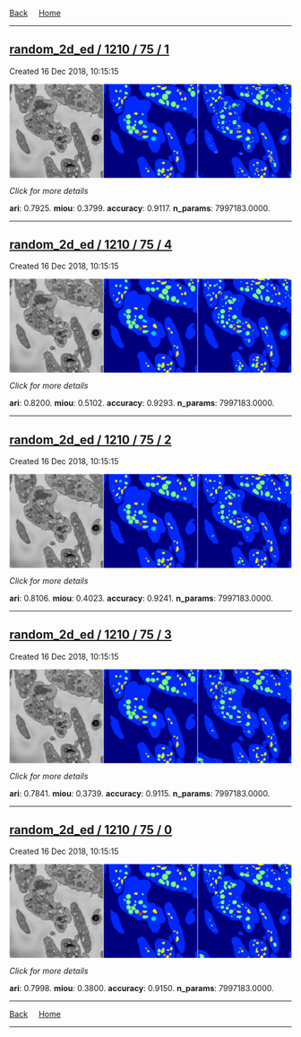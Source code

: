
[Back](..)&nbsp;&nbsp;&nbsp;&nbsp;&nbsp;[Home](https://leapmanlab.github.io/snapshots)

---

<div class="summary"><a href="1"><h2>random_2d_ed / 1210 / 75 / 1</h2></a><p>Created 16 Dec 2018, 10:15:15
</p><a href="1"><img src="1/media/summary.png" align="center"></a><p>
<i>Click for more details</i>
</p></div>

**ari**: 0.7925. **miou**: 0.3799. **accuracy**: 0.9117. **n_params**: 7997183.0000. 

---

<div class="summary"><a href="4"><h2>random_2d_ed / 1210 / 75 / 4</h2></a><p>Created 16 Dec 2018, 10:15:15
</p><a href="4"><img src="4/media/summary.png" align="center"></a><p>
<i>Click for more details</i>
</p></div>

**ari**: 0.8200. **miou**: 0.5102. **accuracy**: 0.9293. **n_params**: 7997183.0000. 

---

<div class="summary"><a href="2"><h2>random_2d_ed / 1210 / 75 / 2</h2></a><p>Created 16 Dec 2018, 10:15:15
</p><a href="2"><img src="2/media/summary.png" align="center"></a><p>
<i>Click for more details</i>
</p></div>

**ari**: 0.8106. **miou**: 0.4023. **accuracy**: 0.9241. **n_params**: 7997183.0000. 

---

<div class="summary"><a href="3"><h2>random_2d_ed / 1210 / 75 / 3</h2></a><p>Created 16 Dec 2018, 10:15:15
</p><a href="3"><img src="3/media/summary.png" align="center"></a><p>
<i>Click for more details</i>
</p></div>

**ari**: 0.7841. **miou**: 0.3739. **accuracy**: 0.9115. **n_params**: 7997183.0000. 

---

<div class="summary"><a href="0"><h2>random_2d_ed / 1210 / 75 / 0</h2></a><p>Created 16 Dec 2018, 10:15:15
</p><a href="0"><img src="0/media/summary.png" align="center"></a><p>
<i>Click for more details</i>
</p></div>

**ari**: 0.7998. **miou**: 0.3800. **accuracy**: 0.9150. **n_params**: 7997183.0000. 

---

[Back](..)&nbsp;&nbsp;&nbsp;&nbsp;&nbsp;[Home](https://leapmanlab.github.io/snapshots)

---